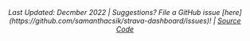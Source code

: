 <center><em>Last Updated: Decmber 2022 | Suggestions? File a GitHub issue [here](https://github.com/samanthacsik/strava-dashboard/issues)! | <a href="https://github.com/samanthacsik/strava-dashboard" target="_blank">Source Code <i class="fa-brands fa-github"></i></a></em></center>


